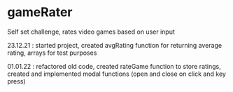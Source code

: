 # gameRater
Self set challenge, rates video games based on user input

<p> 23.12.21 : started project, created avgRating function for returning average rating, arrays for test purposes </p>
<p> 01.01.22 : refactored old code, created rateGame function to store ratings, created and implemented modal functions (open and close on click and key press) </p>
